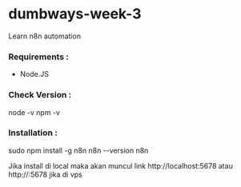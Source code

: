 # dumbways-week-3
Learn n8n automation

### Requirements :
- Node.JS

### Check Version :
node -v
npm -v

### Installation :
sudo npm install -g n8n
n8n --version
n8n

Jika install di local maka akan muncul link http://localhost:5678 atau http://<IP-VPS>:5678 jika di vps